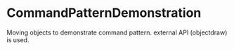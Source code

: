 # CommandPatternDemonstration

Moving objects to demonstrate command pattern. external API (objectdraw) is used.

